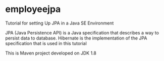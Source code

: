 # employeejpa
Tutorial for setting Up JPA in a Java SE Environment

JPA (Java Persistence API) is a Java specification that describes a way to persist data to database.
Hibernate is the implementation of the JPA specification that is used in this tutorial

This is Maven project developed on JDK 1.8

